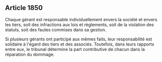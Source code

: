 Article 1850
----
Chaque gérant est responsable individuellement envers la société et envers les
tiers, soit des infractions aux lois et règlements, soit de la violation des
statuts, soit des fautes commises dans sa gestion.

Si plusieurs gérants ont participé aux mêmes faits, leur responsabilité est
solidaire à l'égard des tiers et des associés. Toutefois, dans leurs rapports
entre eux, le tribunal détermine la part contributive de chacun dans la
réparation du dommage.
